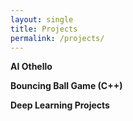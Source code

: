 ```yaml
---
layout: single
title: Projects
permalink: /projects/
---
```


**AI Othello**

**Bouncing Ball Game (C++)**

**Deep Learning Projects**
